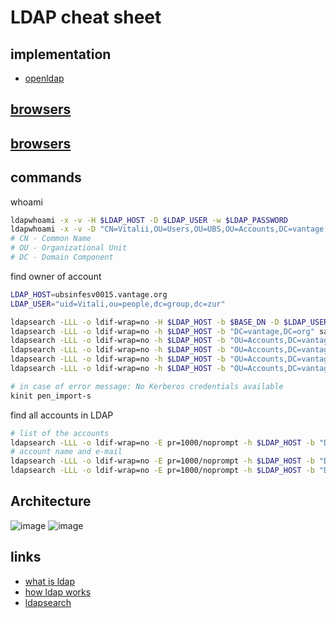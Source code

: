 # LDAP cheat sheet
## implementation
* [openldap](https://www.openldap.org/)

## [browsers](https://ldapwiki.com/wiki/LDAP%20Browsers)
## [browsers](https://ldap.com/ldap-tools/)

## commands
whoami
```sh
ldapwhoami -x -v -H $LDAP_HOST -D $LDAP_USER -w $LDAP_PASSWORD
ldapwhoami -x -v -D "CN=Vitalii,OU=Users,OU=UBS,OU=Accounts,DC=vantage,DC=org" -H ldaps://ubsinfesv0015.vantage.org:636 -W
# CN - Common Name
# OU - Organizational Unit
# DC - Domain Component
```

find owner of account
```sh
LDAP_HOST=ubsinfesv0015.vantage.org
LDAP_USER="uid=Vitali,ou=people,dc=group,dc=zur"

ldapsearch -LLL -o ldif-wrap=no -H $LDAP_HOST -b $BASE_DN -D $LDAP_USER -w $LDAP_PASSWORD 
ldapsearch -LLL -o ldif-wrap=no -h $LDAP_HOST -b "DC=vantage,DC=org" samaccountname=pen_import-s
ldapsearch -LLL -o ldif-wrap=no -h $LDAP_HOST -b "OU=Accounts,DC=vantage,DC=org" samaccountname=cherkavi
ldapsearch -LLL -o ldif-wrap=no -h $LDAP_HOST -b "OU=Accounts,DC=vantage,DC=org" -s sub "displayName=Vitalii Cherkashyn"
ldapsearch -LLL -o ldif-wrap=no -h $LDAP_HOST -b "OU=Accounts,DC=vantage,DC=org" -s sub "Mail=vitalii.cherkashyn@ubs.de"
ldapsearch -LLL -o ldif-wrap=no -h $LDAP_HOST -b "OU=Accounts,DC=vantage,DC=org" -s sub "Mail=vitalii.cherkashyn@ubs.de" -D "CN=Vitalii Cherkashyn,OU=Users,OU=UBS,OU=Accounts,DC=vantage,DC=org" -Q -W
```
```sh
# in case of error message: No Kerberos credentials available
kinit pen_import-s
```
find all accounts in LDAP
```sh
# list of the accounts
ldapsearch -LLL -o ldif-wrap=no -E pr=1000/noprompt -h $LDAP_HOST -b "DC=vantage,DC=org" samaccountname=r-d-ubs-developer member 
# account name and e-mail 
ldapsearch -LLL -o ldif-wrap=no -E pr=1000/noprompt -h $LDAP_HOST -b "DC=vantage,DC=org" cn="Vitalii Cherkashyn" samaccountname
ldapsearch -LLL -o ldif-wrap=no -E pr=1000/noprompt -h $LDAP_HOST -b "DC=vantage,DC=org" cn="Vitalii Cherkashyn" samaccountname mail
```

## Architecture
![image](https://user-images.githubusercontent.com/8113355/187679898-4631dc98-f763-4184-872b-989f91c46208.png)
![image](https://user-images.githubusercontent.com/8113355/187679985-f920ee28-c0f0-4160-bf0c-6f51238e728f.png)


## links
* [what is ldap](https://www.securew2.com/blog/ldap-explained)
* [how ldap works](https://jumpcloud.com/blog/what-is-ldap#how-does-ldap-work)
* [ldapsearch](https://www.junosnotes.com/linux/how-to-search-ldap-using-ldapsearch-examples/)
